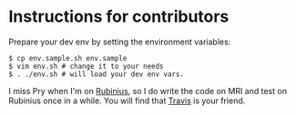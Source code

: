 # Instructions for contributors

Prepare your dev env by setting the environment variables:

```
$ cp env.sample.sh env.sample
$ vim env.sh # change it to your needs
$ . ./env.sh # will load your dev env vars.
```

I miss Pry when I'm on [Rubinius](http://rubini.us/), so I do write the code on MRI and test on Rubinius once in a while. You will find that [Travis](https://travis-ci.org/) is your friend.
